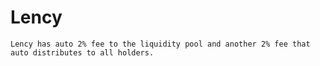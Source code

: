 # Lency
    Lency has auto 2% fee to the liquidity pool and another 2% fee that auto distributes to all holders.
